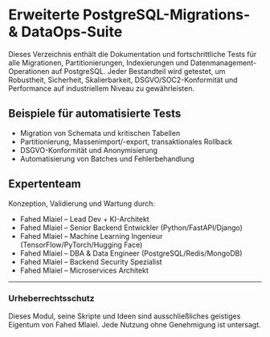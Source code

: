 # Erweiterte PostgreSQL-Migrations- & DataOps-Suite

Dieses Verzeichnis enthält die Dokumentation und fortschrittliche Tests für alle Migrationen, Partitionierungen, Indexierungen und Datenmanagement-Operationen auf PostgreSQL. Jeder Bestandteil wird getestet, um Robustheit, Sicherheit, Skalierbarkeit, DSGVO/SOC2-Konformität und Performance auf industriellem Niveau zu gewährleisten.

## Beispiele für automatisierte Tests
- Migration von Schemata und kritischen Tabellen
- Partitionierung, Massenimport/-export, transaktionales Rollback
- DSGVO-Konformität und Anonymisierung
- Automatisierung von Batches und Fehlerbehandlung

## Expertenteam
Konzeption, Validierung und Wartung durch:
- Fahed Mlaiel – Lead Dev + KI-Architekt
- Fahed Mlaiel – Senior Backend Entwickler (Python/FastAPI/Django)
- Fahed Mlaiel – Machine Learning Ingenieur (TensorFlow/PyTorch/Hugging Face)
- Fahed Mlaiel – DBA & Data Engineer (PostgreSQL/Redis/MongoDB)
- Fahed Mlaiel – Backend Security Spezialist
- Fahed Mlaiel – Microservices Architekt

---
### Urheberrechtsschutz
Dieses Modul, seine Skripte und Ideen sind ausschließliches geistiges Eigentum von Fahed Mlaiel. Jede Nutzung ohne Genehmigung ist untersagt.
